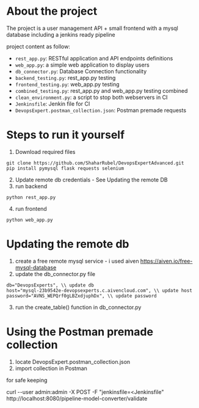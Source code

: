 

# About the project
The project is a user management API + small frontend  with a mysql database including a jenkins ready pipeline

project content as follow:
- `rest_app.py`: RESTful application and API endpoints definitions
- `web_app.py`: a simple web application to display users
- `db_connector.py`: Database Connection functionality
- `backend_testing.py`: rest_app.py testing
- `frontend_testing.py`: web_app.py testing
- `combined_testing.py`: rest_app.py and web_app.py testing combined
- `clean_environment.py`: a script to stop both webservers in CI
- `Jenkinsfile`: Jenkin file for CI
- `DevopsExpert.postman_collection.json`: Postman premade requests




# Steps to run it yourself

1. Download required files
```
git clone https://github.com/ShaharRubel/DevopsExpertAdvanced.git
pip install pymysql flask requests selenium
```
2. Update remote db credentials - See Updating the remote DB
3. run backend
```commandline
python rest_app.py
```
4. run frontend
```commandline
python web_app.py
```

# Updating the remote db
1. create a free remote mysql service - i used aiven
https://aiven.io/free-mysql-database
2. update the db_connector.py file
```commandline
db="DevopsExperts", \\ update db
host="mysql-23b9542e-devopsexperts.c.aivencloud.com", \\ update host
password="AVNS_WEPQrf0gLBZxdjuphDx", \\ update password
```
3. run the create_table() function in db_connector.py

# Using the Postman premade collection
1. locate DevopsExpert.postman_collection.json
2. import collection in Postman


for safe keeping

curl --user admin:admin -X POST -F "jenkinsfile=<Jenkinsfile" http://localhost:8080/pipeline-model-converter/validate